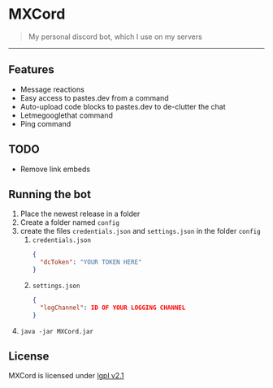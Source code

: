 # MXCord
> My personal discord bot, which I use on my servers

---

## Features
* Message reactions
* Easy access to pastes.dev from a command
* Auto-upload code blocks to pastes.dev to de-clutter the chat
* Letmegooglethat command
* Ping command

## TODO
* Remove link embeds

## Running the bot
1. Place the newest release in a folder
2. Create a folder named `config`
3. create the files `credentials.json` and `settings.json` in the folder `config`
   1. `credentials.json`
      ```json
      {
        "dcToken": "YOUR TOKEN HERE"
      }
      ```
   2. `settings.json`
      ```json
      {
        "logChannel": ID OF YOUR LOGGING CHANNEL
      }
      ```
4. `java -jar MXCord.jar`

## License
MXCord is licensed under [lgpl v2.1](LICENSE)